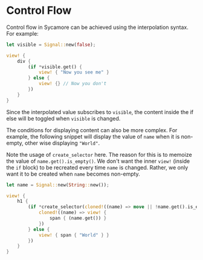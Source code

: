 # Control Flow

Control flow in Sycamore can be achieved using the interpolation syntax. For example:

```rust
let visible = Signal::new(false);

view! {
    div {
        (if *visible.get() {
            view! { "Now you see me" }
        } else {
            view! {} // Now you don't
        })
    }
}
```

Since the interpolated value subscribes to `visible`, the content inside the if else will be toggled
when `visible` is changed.

The conditions for displaying content can also be more complex. For example, the following snippet
will display the value of `name` when it is non-empty, other wise displaying `"World"`.

Note the usage of `create_selector` here. The reason for this is to memoize the value of
`name.get().is_empty()`. We don't want the inner `view!` (inside the `if` block) to be recreated
every time `name` is changed. Rather, we only want it to be created when `name` becomes non-empty.

```rust
let name = Signal::new(String::new());

view! {
    h1 {
        (if *create_selector(cloned!((name) => move || !name.get().is_empty())).get() {
            cloned!((name) => view! {
                span { (name.get()) }
            })
        } else {
            view! { span { "World" } }
        })
    }
}
```
